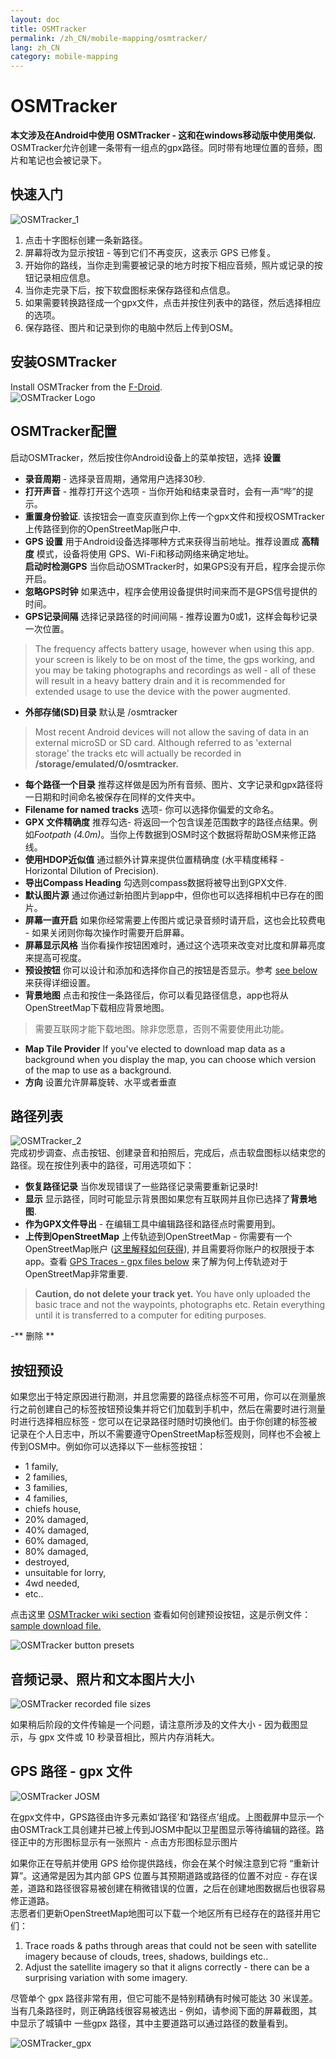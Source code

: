 ```yaml
---
layout: doc
title: OSMTracker
permalink: /zh_CN/mobile-mapping/osmtracker/
lang: zh_CN
category: mobile-mapping
---
```


OSMTracker
==============

  
**本文涉及在Android中使用 OSMTracker - 这和在windows移动版中使用类似.**  
OSMTracker允许创建一条带有一组点的gpx路径。同时带有地理位置的音频，图片和笔记也会被记录下。

快速入门
-----------

![OSMTracker_1][]  

1. 点击十字图标创建一条新路径。  
2. 屏幕将改为显示按钮 - 等到它们不再变灰，这表示 GPS 已修复。  
3. 开始你的路线，当你走到需要被记录的地方时按下相应音频，照片或记录的按钮记录相应信息。  
4. 当你走完录下后，按下软盘图标来保存路径和点信息。  
5. 如果需要转换路径成一个gpx文件，点击并按住列表中的路径，然后选择相应的选项。  
6. 保存路径、图片和记录到你的电脑中然后上传到OSM。  


安装OSMTracker
-------------------------

Install OSMTracker from the [F-Droid](https://f-droid.org/en/packages/net.osmtracker/).  
![OSMTracker Logo][]  


OSMTracker配置
------------------------

启动OSMTracker，然后按住你Android设备上的菜单按钮，选择 **设置**  

-  **录音周期** - 选择录音周期，通常用户选择30秒.  
-  **打开声音** - 推荐打开这个选项 - 当你开始和结束录音时，会有一声“哔”的提示。  
-  **重置身份验证**. 该按钮会一直变灰直到你上传一个gpx文件和授权OSMTracker上传路径到你的OpenStreetMap账户中.  
- **GPS 设置**  用于Android设备选择哪种方式来获得当前地址。推荐设置成 **高精度** 模式，设备将使用 GPS、Wi-Fi和移动网络来确定地址。  
 **启动时检测GPS** 当你启动OSMTracker时，如果GPS没有开启，程序会提示你开启。
-  **忽略GPS时钟** 如果选中，程序会使用设备提供时间来而不是GPS信号提供的时间。  
-  **GPS记录间隔** 选择记录路径的时间间隔 - 推荐设置为0或1，这样会每秒记录一次位置。  

> The frequency affects battery usage, however when using this app. your screen is likely to be on most of the time, the gps working, and you may be taking photographs and recordings as well - all of these will result in a heavy battery drain and it is recommended for extended usage to use the device with the power augmented.  

-  **外部存储(SD)目录** 默认是 /osmtracker  

> Most recent Android devices will not allow the saving of data in an external microSD or SD card. Although referred to as 'external storage' the tracks etc will actually be recorded in **/storage/emulated/0/osmtracker.**  

-  **每个路径一个目录** 推荐这样做是因为所有音频、图片、文字记录和gpx路径将一日期和时间命名被保存在同样的文件夹中。  
-  **Filename for named tracks** 选项- 你可以选择你偏爱的文命名。  
-  **GPX 文件精确度** 推荐勾选- 将返回一个包含误差范围数字的路径点结果。例如*Footpath (4.0m)*。当你上传数据到OSM时这个数据将帮助OSM来修正路线。  
-  **使用HDOP近似值** 通过额外计算来提供位置精确度 (水平精度稀释 - Horizontal Dilution of Precision).  
-  **导出Compass Heading** 勾选则compass数据将被导出到GPX文件.  
-  **默认图片源** 通过你通过新拍图片到app中，但你也可以选择相机中已存在的图片。  
-  **屏幕一直开启** 如果你经常需要上传图片或记录音频时请开启，这也会比较费电 - 如果关闭则你每次操作时需要开启屏幕。  
-  **屏幕显示风格** 当你看操作按钮困难时，通过这个选项来改变对比度和屏幕亮度来提高可视度。  
-  **预设按钮** 你可以设计和添加和选择你自己的按钮是否显示。参考 [see below](/zh_CN/mobile-mapping/osmtracker/#button-presets) 来获得详细设置。   
-  **背景地图** 点击和按住一条路径后，你可以看见路径信息，app也将从OpenStreetMap下载相应背景地图。  

> 需要互联网才能下载地图。除非您愿意，否则不需要使用此功能。  

-  **Map Tile Provider** If you've elected to download map data as a background when you display the map, you can choose which version of the map to use as a background.  
-  **方向**  设置允许屏幕旋转、水平或者垂直  

路径列表
--------------

![OSMTracker_2][]  
完成初步调查、点击按钮、创建录音和拍照后，完成后，点击软盘图标以结束您的路径。现在按住列表中的路径，可用选项如下：  

-  **恢复路径记录** 当你发现错误了一些路径记录需要重新记录时!  
-  **显示** 显示路径，同时可能显示背景图如果您有互联网并且你已选择了**背景地图**.  
-  **作为GPX文件导出** - 在编辑工具中编辑路径和路径点时需要用到。  
-  **上传到OpenStreetMap** 上传轨迹到OpenStreetMap - 你需要有一个OpenStreetMap账户 ([这里解释如何获得](/zh_CN/beginner/start-osm/)), 并且需要将你账户的权限授于本app。查看 [GPS Traces - gpx files below](/zh_CN/mobile-mapping/osmtracker/#gps-traces--gpx-files) 来了解为何上传轨迹对于OpenStreetMap非常重要.  

> **Caution, do not delete your track yet.** You have only uploaded the basic trace and not the waypoints, photographs etc. Retain everything until it is transferred to a computer for editing purposes.  

-** 删除 **   


按钮预设
--------------

如果您出于特定原因进行勘测，并且您需要的路径点标签不可用，你可以在测量旅行之前创建自己的标签按钮预设集并将它们加载到手机中，然后在需要时进行测量时进行选择相应标签 - 您可以在记录路径时随时切换他们。由于你创建的标签被记录在个人日志中，所以不需要遵守OpenStreetMap标签规则，同样也不会被上传到OSM中。例如你可以选择以下一些标签按钮：  

- 1 family,  
- 2 families,  
- 3 families,  
- 4 families,  
- chiefs house,  
- 20% damaged,  
- 40% damaged,  
- 60% damaged,  
- 80% damaged,  
- destroyed,  
- unsuitable for lorry,  
- 4wd needed,  
- etc..  

点击这里 [OSMTracker wiki section](https://github.com/nguillaumin/osmtracker-android/wiki/Custom-buttons-layouts) 查看如何创建预设按钮，这是示例文件：[sample download file.](/files/R_of_Way.xml)  

![OSMTracker button presets][]  


音频记录、照片和文本图片大小  
-----------------------------------------------  

![OSMTracker recorded file sizes][]  

如果稍后阶段的文件传输是一个问题，请注意所涉及的文件大小 - 因为截图显示，与 gpx 文件或 10 秒录音相比，照片内存消耗大。  


GPS 路径 - gpx 文件
----------------------  

![OSMTracker JOSM][]  

在gpx文件中，GPS路径由许多元素如‘路径’和‘路径点’组成。上图截屏中显示一个由OSMTrack工具创建并已被上传到JOSM中配以卫星图显示等待编辑的路径。路径正中的方形图标显示有一张照片 - 点击方形图标显示图片  

如果你正在导航并使用 GPS 给你提供路线，你会在某个时候注意到它将 “重新计算”。这通常是因为其内部 GPS 位置与其预期道路或路径的位置不对应  - 存在误差，道路和路径很容易被创建在稍微错误的位置，之后在创建地图数据后也很容易修正道路。  
志愿者们更新OpenStreetMap地图可以下载一个地区所有已经存在的路径并用它们：  

1. Trace roads & paths through areas that could not be seen with satellite imagery because of clouds, trees, shadows, buildings etc..  
2. Adjust the satellite imagery so that it aligns correctly - there can be a surprising variation with some imagery.  

尽管单个 gpx 路径非常有用，但它可能不是特别精确有时候可能达 30 米误差。当有几条路径时，则正确路线很容易被选出 - 例如，请参阅下面的屏幕截图，其中显示了城镇中 一些gpx 路径，其中主要道路可以通过路径的数量看到。  

![OSMTracker_gpx][] 




[OSMTracker Logo]: /images/mobile-mapping/osmtracker_logo.png
[OSMTracker_1]: /images/mobile-mapping/OSMTracker_1.png
[OSMTracker_2]: /images/mobile-mapping/OSMTracker_2.png
[OSMTracker button presets]: /images/mobile-mapping/OSMTracker_presets.png
[OSMTracker recorded file sizes]: /images/mobile-mapping/OSMTracker_files.png
[OSMTracker_gpx]: /images/mobile-mapping/OSMTracker_gpx.png
[OSMTracker JOSM]: /images/mobile-mapping/OSMTracker_JOSM.png